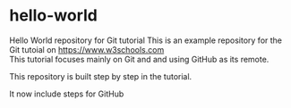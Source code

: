 # hello-world
Hello World repository for Git tutorial
This is an example repository for the Git tutoial on https://www.w3schools.com                    
This tutorial focuses mainly on Git and and using GitHub as its remote.

This repository is built step by step in the tutorial.

It now include steps for GitHub
